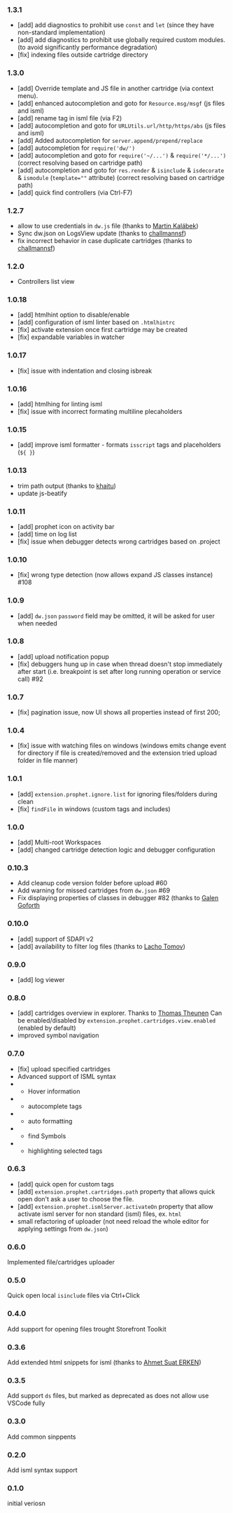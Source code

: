 ### 1.3.1
* [add] add diagnostics to prohibit use `const` and `let` (since they have non-standard implementation)
* [add] add diagnostics to prohibit use globally required custom modules. (to avoid significantly performance degradation)
* [fix] indexing files outside cartridge directory

### 1.3.0

* [add] Override template and JS file in another cartridge (via context menu).
* [add] enhanced autocompletion and goto for `Resource.msg/msgf` (js files and isml)
* [add] rename tag in isml file (via F2)
* [add] autocompletion and goto for `URLUtils.url/http/https/abs` (js files and isml)
* [add] Added autocompletion for `server.append/prepend/replace`
* [add] autocompletion for `require('dw/')`
* [add] autocompletion and goto for `require('~/...')` & `require('*/...')` (correct resolving based on cartridge path)
* [add] autocompletion and goto for `res.render` & `isinclude` & `isdecorate` & `ismodule` (`template=""` attribute) (correct resolving based on cartridge path)
* [add] quick find controllers (via Ctrl-F7)

### 1.2.7
 * allow to use credentials in `dw.js` file (thanks to [Martin Kalábek](https://github.com/Eneris))
 * Sync dw.json on LogsView update (thanks to [challmannsf](https://github.com/challmannsf))
 * fix incorrect behavior in case duplicate cartridges (thanks to [challmannsf](https://github.com/challmannsf))

### 1.2.0
 * Controllers list view

### 1.0.18
 * [add] htmlhint option to disable/enable
 * [add] configuration of isml linter based on `.htmlhintrc`
 * [fix] activate extension once first cartridge may be created
 * [fix] expandable variables in watcher

### 1.0.17
 * [fix] issue with indentation and closing isbreak

### 1.0.16
* [add] htmlhing for linting isml
* [fix] issue with incorrect formating multiline plecaholders

### 1.0.15
* [add] improve isml formatter - formats `isscript` tags and placeholders (`${ }`)

### 1.0.13
* trim path output (thanks to [khaitu](https://github.com/khaitu))
* update js-beatify

### 1.0.11

* [add] prophet icon on activity bar
* [add] time on log list
* [fix] issue when debugger detects wrong cartridges based on .project


### 1.0.10

* [fix] wrong type detection (now allows expand JS classes instance) #108

### 1.0.9

* [add] `dw.json` `password` field may be omitted, it will be asked for user when needed

### 1.0.8

* [add] upload notification popup
* [fix] debuggers hung up in case when thread doesn't stop immediately after start (i.e. breakpoint is set after long running operation or service call) #92

### 1.0.7

* [fix] pagination issue, now UI shows all properties instead of first 200;

### 1.0.4

* [fix] issue with watching files on windows (windows emits change event for directory if file is created/removed and the extension tried upload folder in file manner)

### 1.0.1

* [add] `extension.prophet.ignore.list` for ignoring files/folders during clean
* [fix] `findFile` in windows (custom tags and includes)


### 1.0.0
* [add] Multi-root Workspaces
* [add] changed cartridge detection logic and debugger configuration

### 0.10.3

* Add cleanup code version folder before upload #60
* Add warning for missed cartridges from `dw.json` #69
* Fix displaying properties of classes in debugger #82 (thanks to [Galen Goforth](https://github.com/ghgofort)

### 0.10.0

* [add] support of SDAPI v2
* [add] availability to filter log files (thanks to [Lacho Tomov](https://github.com/ltomov))


### 0.9.0

* [add] log viewer

### 0.8.0

* [add] cartridges overview in explorer. Thanks to [Thomas Theunen](https://github.com/taurgis) Can be enabled/disabled by `extension.prophet.cartridges.view.enabled` (enabled by default)
* improved symbol navigation


### 0.7.0

* [fix] upload specified cartridges
* Advanced support of ISML syntax
* * Hover information
* * autocomplete tags
* * auto formatting
* * find Symbols
* * highlighting selected tags

### 0.6.3

* [add] quick open for custom tags
* [add] `extension.prophet.cartridges.path` property that allows quick open don't ask a user to choose the file.
* [add] `extension.prophet.ismlServer.activateOn` property that allow activate isml server for non standard (isml) files, ex. `html`
* small refactoring of uploader (not need reload the whole editor for applying settings from `dw.json`)


### 0.6.0

Implemented file/cartridges uploader

### 0.5.0

Quick open local `isinclude` files via Ctrl+Click

### 0.4.0

Add support for opening files trought Storefront Toolkit

### 0.3.6

Add extended html snippets for isml (thanks to [Ahmet Suat ERKEN](https://github.com/suaterken))

### 0.3.5

Add support `ds` files, but marked as deprecated as does not allow use VSCode fully

### 0.3.0

Add common sinppents

### 0.2.0

Add isml syntax support

### 0.1.0

initial veriosn
